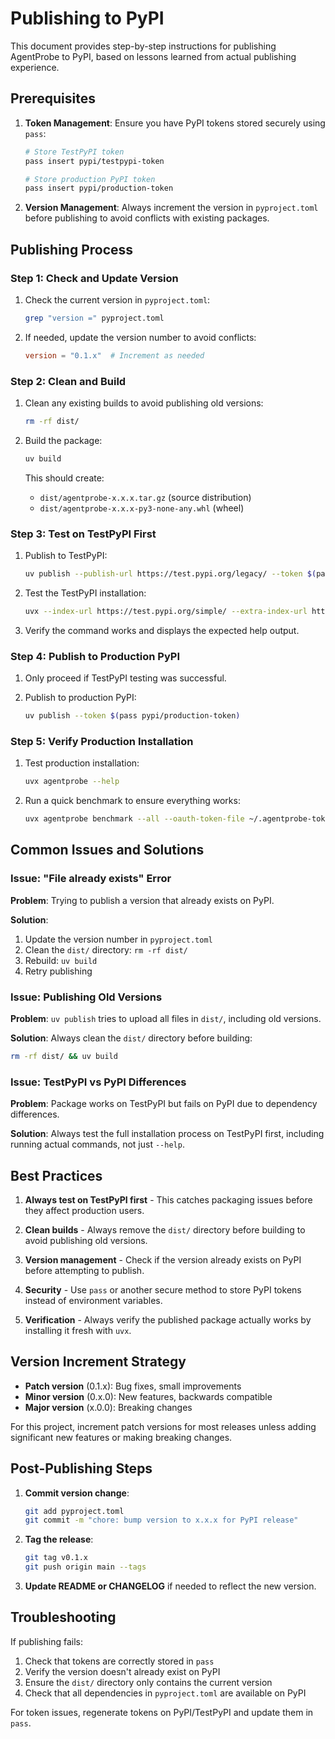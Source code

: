 # Publishing to PyPI

This document provides step-by-step instructions for publishing AgentProbe to PyPI, based on lessons learned from actual publishing experience.

## Prerequisites

1. **Token Management**: Ensure you have PyPI tokens stored securely using `pass`:
   ```bash
   # Store TestPyPI token
   pass insert pypi/testpypi-token
   
   # Store production PyPI token  
   pass insert pypi/production-token
   ```

2. **Version Management**: Always increment the version in `pyproject.toml` before publishing to avoid conflicts with existing packages.

## Publishing Process

### Step 1: Check and Update Version

1. Check the current version in `pyproject.toml`:
   ```bash
   grep "version =" pyproject.toml
   ```

2. If needed, update the version number to avoid conflicts:
   ```toml
   version = "0.1.x"  # Increment as needed
   ```

### Step 2: Clean and Build

1. Clean any existing builds to avoid publishing old versions:
   ```bash
   rm -rf dist/
   ```

2. Build the package:
   ```bash
   uv build
   ```

   This should create:
   - `dist/agentprobe-x.x.x.tar.gz` (source distribution)
   - `dist/agentprobe-x.x.x-py3-none-any.whl` (wheel)

### Step 3: Test on TestPyPI First

1. Publish to TestPyPI:
   ```bash
   uv publish --publish-url https://test.pypi.org/legacy/ --token $(pass pypi/testpypi-token)
   ```

2. Test the TestPyPI installation:
   ```bash
   uvx --index-url https://test.pypi.org/simple/ --extra-index-url https://pypi.org/simple/ agentprobe --help
   ```

3. Verify the command works and displays the expected help output.

### Step 4: Publish to Production PyPI

1. Only proceed if TestPyPI testing was successful.

2. Publish to production PyPI:
   ```bash
   uv publish --token $(pass pypi/production-token)
   ```

### Step 5: Verify Production Installation

1. Test production installation:
   ```bash
   uvx agentprobe --help
   ```

2. Run a quick benchmark to ensure everything works:
   ```bash
   uvx agentprobe benchmark --all --oauth-token-file ~/.agentprobe-token
   ```

## Common Issues and Solutions

### Issue: "File already exists" Error

**Problem**: Trying to publish a version that already exists on PyPI.

**Solution**: 
1. Update the version number in `pyproject.toml`
2. Clean the `dist/` directory: `rm -rf dist/`
3. Rebuild: `uv build`
4. Retry publishing

### Issue: Publishing Old Versions

**Problem**: `uv publish` tries to upload all files in `dist/`, including old versions.

**Solution**: Always clean the `dist/` directory before building:
```bash
rm -rf dist/ && uv build
```

### Issue: TestPyPI vs PyPI Differences

**Problem**: Package works on TestPyPI but fails on PyPI due to dependency differences.

**Solution**: Always test the full installation process on TestPyPI first, including running actual commands, not just `--help`.

## Best Practices

1. **Always test on TestPyPI first** - This catches packaging issues before they affect production users.

2. **Clean builds** - Always remove the `dist/` directory before building to avoid publishing old versions.

3. **Version management** - Check if the version already exists on PyPI before attempting to publish.

4. **Security** - Use `pass` or another secure method to store PyPI tokens instead of environment variables.

5. **Verification** - Always verify the published package actually works by installing it fresh with `uvx`.

## Version Increment Strategy

- **Patch version** (0.1.x): Bug fixes, small improvements
- **Minor version** (0.x.0): New features, backwards compatible
- **Major version** (x.0.0): Breaking changes

For this project, increment patch versions for most releases unless adding significant new features or making breaking changes.

## Post-Publishing Steps

1. **Commit version change**:
   ```bash
   git add pyproject.toml
   git commit -m "chore: bump version to x.x.x for PyPI release"
   ```

2. **Tag the release**:
   ```bash
   git tag v0.1.x
   git push origin main --tags
   ```

3. **Update README or CHANGELOG** if needed to reflect the new version.

## Troubleshooting

If publishing fails:
1. Check that tokens are correctly stored in `pass`
2. Verify the version doesn't already exist on PyPI
3. Ensure the `dist/` directory only contains the current version
4. Check that all dependencies in `pyproject.toml` are available on PyPI

For token issues, regenerate tokens on PyPI/TestPyPI and update them in `pass`.